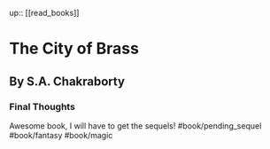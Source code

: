 up:: [[read_books]]

# The City of Brass

## By S.A. Chakraborty

### Final Thoughts

Awesome book, I will have to get the sequels!
#book/pending_sequel
#book/fantasy #book/magic
